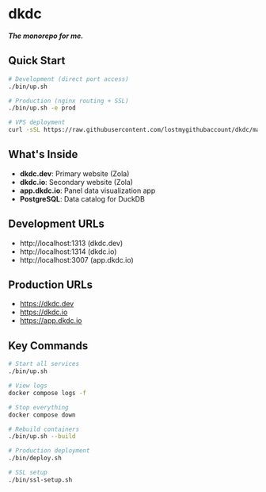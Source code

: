 # dkdc

***The monorepo for me.***

## Quick Start

```bash
# Development (direct port access)
./bin/up.sh

# Production (nginx routing + SSL)
./bin/up.sh -e prod

# VPS deployment
curl -sSL https://raw.githubusercontent.com/lostmygithubaccount/dkdc/main/bin/deploy.sh | bash
```

## What's Inside

- **dkdc.dev**: Primary website (Zola)
- **dkdc.io**: Secondary website (Zola) 
- **app.dkdc.io**: Panel data visualization app
- **PostgreSQL**: Data catalog for DuckDB

## Development URLs

- http://localhost:1313 (dkdc.dev)
- http://localhost:1314 (dkdc.io)
- http://localhost:3007 (app.dkdc.io)

## Production URLs

- https://dkdc.dev
- https://dkdc.io
- https://app.dkdc.io

## Key Commands

```bash
# Start all services
./bin/up.sh

# View logs
docker compose logs -f

# Stop everything
docker compose down

# Rebuild containers
./bin/up.sh --build

# Production deployment
./bin/deploy.sh

# SSL setup
./bin/ssl-setup.sh
```

